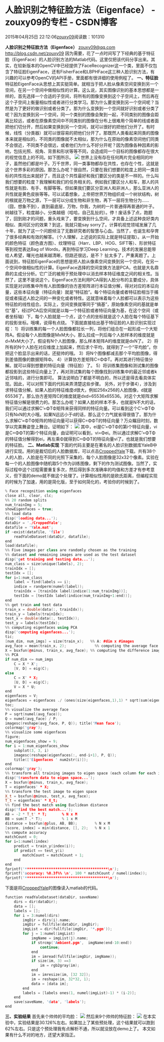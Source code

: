 
# 人脸识别之特征脸方法（Eigenface） - zouxy09的专栏 - CSDN博客


2015年04月25日 22:12:06[zouxy09](https://me.csdn.net/zouxy09)阅读数：101310


**人脸识别之特征脸方法（Eigenface）**
zouxy09@qq.com
http://blog.csdn.net/zouxy09
因为需要，花了一点时间写了下经典的基于特征脸（EigenFace）的人脸识别方法的Matlab代码。这里仅把该代码分享出来。其实，在较新版本的OpenCV中已经提供了FaceRecognizer这一个类，里面不仅包含了特征脸EigenFace，还有FisherFace和LBPHFace这三种人脸识别方法，有兴趣的可以参考OpenCV的API手册，里面都有很详细的使用例程了。
**一、特征脸**
特征脸EigenFace从思想上其实挺简单。就相当于把人脸从像素空间变换到另一个空间，在另一个空间中做相似性的计算。这么说，其实图像识别的基本思想都是一样的，首先选择一个合适的子空间，将所有的图像变换到这个子空间上，然后再在这个子空间上衡量相似性或者进行分类学习。那为什么要变换到另一个空间呢？当然是为了更好的做识别或者分类了。那为什么变换到一个空间就好识别或者分类了呢？因为变换到另一个空间，同一个类别的图像会聚到一起，不同类别的图像会距离比较远，或者在原像素空间中不同类别的图像在分布上很难用个简单的线或者面把他们切分开，然后如果变换到另一个空间，就可以很好的把他们分开了。有时候，线性（分类器）就可以很容易的把他们分开了。那既然人类看起来同类的图像本来就是相似的，不同类的图像就不太相似，那为什么在原始的像素空间他们同类不会很近，不同类不会很远，或者他们为什么不好分开呢？因为图像各种因素的影响，包括光照、视角、背景和形状等等不同，会造成同一个目标的图像都存在很大的视觉信息上的不同。如下图所示。
![](https://img-blog.csdn.net/20150425220945982?watermark/2/text/aHR0cDovL2Jsb2cuY3Nkbi5uZXQvem91eHkwOQ==/font/5a6L5L2T/fontsize/400/fill/I0JBQkFCMA==/dissolve/70/gravity/Center)
世界上没有存在任何两片完全相同的叶子，虽然他们都是叶子。万千世界，同一类事物都存在共性，也存在个性，这就是这个世界多彩的原因。那怎么办呢？很自然，只要在我们想要的粒度上把同一类目标的共性找出来就好了，而且这个共性最好和我们要区分的类是不一样的。什么叫我们想要的粒度？我理解和我们的任务相关的。例如我们要区分人和车，那人的共性就是有脸、有手、有脚等等。但如果我们要区分亚洲人和非洲人，那么亚洲人的共性就是黄色皮肤等等。可以试着想象，上帝把世界万物组织成一个树状结构，树的根就是万物之源，下一层可以分成生物和非生物，再下一层将生物分为……（囧，想象不到），直到最底层，万物，你我，为树的一片普通得再普通的叶子。树越往下，粒度越小，分类越细（哈哈，自己乱扯的）。停！废话多了点，跑题了，回到刚才的问题，重头戏来了，要变换到什么空间，才具备上述这种良好类内相似、类间区分的效果？到这，我就只能say sorry了。计算机视觉领域发展了几十年，就为了这一个问题倾注了无数研究者的智慧与心血。当然了，也诞生和孕育了很多经典和有效的解答。（个人理解，上述说的实际上就是特征提取）。从一开始的颜色特征（颜色直方图）、纹理特征（Harr、LBP、HOG、SIFT等）、形状特征等到视觉表达Bag of Words，再到特征学习Deep Learning，技术的发展总能带给人希望，曙光也越来越清晰，但路还很远，是不？
扯太多了，严重离题了。上面说到，特征脸EigenFace的思想是把人脸从像素空间变换到另一个空间，在另一个空间中做相似性的计算。EigenFace选择的空间变换方法是PCA，也就是大名鼎鼎的主成分分析。它广泛的被用于预处理中以消去样本特征维度之间的相关性。当然了，这里不是说这个。EigenFace方法利用PCA得到人脸分布的主要成分，具体实现是对训练集中所有人脸图像的协方差矩阵进行本征值分解，得对对应的本征向量，这些本征向量（特征向量）就是“特征脸”。每个特征向量或者特征脸相当于捕捉或者描述人脸之间的一种变化或者特性。这就意味着每个人脸都可以表示为这些特征脸的线性组合。实际上，空间变换就等同于“搞基”，原始像素空间的基就是单位“基”，经过PCA后空间就是以每一个特征脸或者特征向量为基，在这个空间（或者坐标轴）下，每个人脸就是一个点，这个点的坐标就是这个人脸在每个特征基下的投影坐标。哦噢，说得有点绕。
下面就直接给出基于特征脸的人脸识别实现过程：
1）将训练集的每一个人脸图像都拉长一列，将他们组合在一起形成一个大矩阵A。假设每个人脸图像是MxM大小，那么拉成一列后每个人脸样本的维度就是d=MxM大小了。假设有N个人脸图像，那么样本矩阵A的维度就是dxN了。
2）将所有的N个人脸在对应维度上加起来，然后求个平均，就得到了一个“平均脸”。你把这个脸显示出来的话，还挺帅的哦。
3）将N个图像都减去那个平均脸图像，得到差值图像的数据矩阵Φ。
4）计算协方差矩阵C=ΦΦT。再对其进行特征值分解。就可以得到想要的特征向量（特征脸）了。
5）将训练集图像和测试集的图像都投影到这些特征向量上了，再对测试集的每个图像找到训练集中的最近邻或者k近邻啥的，进行分类即可。
算法说明白了都是不明白的，所以还是得去看具体实现。因此，可以对照下面的代码来弄清楚这些步骤。
另外，对于步骤4），涉及到求特征值分解。如果人脸的特征维度d很大，例如256x256的人脸图像，d就是65536了。那么协方差矩阵C的维度就是dxd=65536x65536。对这个大矩阵求解特征值分解是很费力的。那怎么办呢？如果人脸的样本不多，也就是N不大的话，我们可以通过求解C’=ΦTΦ矩阵来获得同样的特征向量。可以看到这个C’=ΦTΦ只有NxN的大小哦。如果N远远小于d的话，那么这个力气就省得很值了。那为什么求解C’=ΦTΦ矩阵的特征向量可以获得C=ΦΦT的特征向量？万众瞩目时刻，数学以完美舞姿登上舞台。证明如下：
![](https://img-blog.csdn.net/20150425221120977?watermark/2/text/aHR0cDovL2Jsb2cuY3Nkbi5uZXQvem91eHkwOQ==/font/5a6L5L2T/fontsize/400/fill/I0JBQkFCMA==/dissolve/70/gravity/Center)
其中，ei是C’=ΦTΦ的第i个特征向量，vi是C=ΦΦT的第i个特征向量，由证明可以看到，vi=Φei。所以通过求解C’=ΦTΦ的特征值分解得到ei，再左乘Φ就得到C=ΦΦT的特征向量vi了。也就是我们想要的特征脸。
**二、Matlab实现**
下面的代码主要是在著名的人脸识别数据库YaleB中进行实现。用的是裁切后的人脸数据库，可以点击[CroppedYale](http://vision.ucsd.edu/extyaleb/CroppedYaleBZip/CroppedYale.zip)下载。共有38个人的人脸，人脸是在不同的光照下采集的，每个人脸图像是32x32个像素。实验在每一个的人脸图像中随机取5个作为训练图像，剩下的作为测试图像。当然了，实际过程中这个过程需要重复多次，然后得到多次准确率的均值和方差才有参考意义，但下面的demo就不做这个处理了。计算相似性用的是欧氏距离，但编程实现的时候为了加速，用的是简化版，至于如何简化的，考验你的时候到了。

```cpp
% Face recognition using eigenfaces
close all, clear, clc;
%% 20 random splits
num_trainImg = 5;
showEigenfaces = true;
%% load data
disp('loading data...');
dataDir = './CroppedYale';
datafile = 'Yale.mat';
if ~exist(datafile, 'file')
	readYaleDataset(dataDir, datafile);
end
load(datafile);
%% Five images per class are randomly chosen as the training
%% dataset and remaining images are used as the test dataset
disp('get training and testing data...');
num_class = size(unique(labels), 2);
trainIdx = [];
testIdx = [];
for i=1:num_class
	label = find(labels == i);
	indice = randperm(numel(label));
	trainIdx = [trainIdx label(indice(1:num_trainImg))];
	testIdx = [testIdx label(indice(num_trainImg+1:end))];
end
%% get train and test data
train_x = double(data(:, trainIdx));
train_y = labels(trainIdx);
test_x = double(data(:, testIdx));
test_y = labels(testIdx);
%% computing eigenfaces using PCA
disp('computing eigenfaces...');
tic;
[num_dim, num_imgs] = size(train_x);   %% A: #dim x #images
avg_face = mean(train_x, 2); 			 %% computing the average face
X = bsxfun(@minus, train_x, avg_face); %% computing the difference images
%% PCA
if num_dim <= num_imgs 
	C = X * X';
	[V, D] = eig(C);
else
	C = X' * X; 
	[U, D] = eig(C);
	V = X * U;
end
eigenfaces = V;
eigenfaces = eigenfaces ./ (ones(size(eigenfaces,1),1) * sqrt(sum(eigenfaces.*eigenfaces)));
toc;
%% visualize the average face
P = sqrt(numel(avg_face));
Q = numel(avg_face) / P;
imagesc(reshape(avg_face, P, Q)); title('Mean face');
colormap('gray');
%% visualize some eigenfaces
figure;
num_eigenfaces_show = 9;
for i = 1:num_eigenfaces_show
	subplot(3, 3, i)
	imagesc(reshape(eigenfaces(:, end-i+1), P, Q));
	title(['Eigenfaces ' num2str(i)]);
end
colormap('gray');
%% transform all training images to eigen space (each column for each image)
disp('transform data to eigen space...');
X = bsxfun(@minus, train_x, avg_face);
T = eigenfaces' * X;
%% transform the test image to eigen space
X_t = bsxfun(@minus, test_x, avg_face);
T_t = eigenfaces' * X_t;
%% find the best match using Euclidean distance
disp('find the best match...');
AB = -2 * T_t' * T;       % N x M
BB = sum(T .* T);         % 1 x M
distance = bsxfun(@plus, AB, BB);        % N x M
[score, index] = min(distance, [], 2);   % N x 1
%% compute accuracy
matchCount = 0;
for i=1:numel(index)
	predict = train_y(index(i));
	if predict == test_y(i)
		matchCount = matchCount + 1;
	end
end
fprintf('**************************************\n');
fprintf('accuracy: %0.3f%% \n', 100 * matchCount / numel(index));
fprintf('**************************************\n');
```
下面是将[CroppedYale](http://vision.ucsd.edu/extyaleb/CroppedYaleBZip/CroppedYale.zip)的图像读入matlab的代码。

```cpp
function readYaleDataset(dataDir, saveName)
	dirs = dir(dataDir);
	data = [];
	labels = [];
	for i = 3:numel(dirs)
		imgDir = dirs(i).name;
		imgDir = fullfile(dataDir, imgDir);
		imgList = dir(fullfile(imgDir, '*.pgm'));
		for j = 1:numel(imgList)
			imgName = imgList(j).name;
			if strcmp('Ambient.pgm',  imgName(end-10:end))
				continue;
			end
			im = imread(fullfile(imgDir, imgName));
			if size(im, 3) ==3
				im = rgb2gray(im);
			end
			im = imresize(im, [32 32]);
			im = reshape(im, 32*32, 1);
			data = [data im];
		end
		labels = [labels ones(1, numel(imgList)-1) * (i-2)];
	end
	save(saveName, 'data', 'labels');
end
```

**三、实验结果**
首先来个帅帅的平均脸：
![](https://img-blog.csdn.net/20150425221024030?watermark/2/text/aHR0cDovL2Jsb2cuY3Nkbi5uZXQvem91eHkwOQ==/font/5a6L5L2T/fontsize/400/fill/I0JBQkFCMA==/dissolve/70/gravity/Center)
然后来9个帅帅的特征脸：
![](https://img-blog.csdn.net/20150425221037930?watermark/2/text/aHR0cDovL2Jsb2cuY3Nkbi5uZXQvem91eHkwOQ==/font/5a6L5L2T/fontsize/400/fill/I0JBQkFCMA==/dissolve/70/gravity/Center)
在本实验中，实验结果是30.126%左右。如果加上了某些预处理，这个结果就可以跑到62%左右。只是这个预处理我有点解析不通，所以就没放在demo上了。
本文如果有什么不对的地方，还望大家指正。


